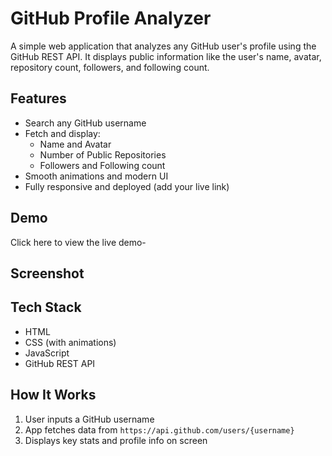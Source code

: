 # GitHub Profile Analyzer

A simple web application that analyzes any GitHub user's profile using the GitHub REST API. It displays public information like the user's name, avatar, repository count, followers, and following count.

## Features

- Search any GitHub username
- Fetch and display:
  - Name and Avatar
  - Number of Public Repositories
  - Followers and Following count
-  Smooth animations and modern UI
-  Fully responsive and deployed (add your live link)

## Demo

Click here to view the live demo-

## Screenshot


## Tech Stack

- HTML
- CSS (with animations)
- JavaScript
- GitHub REST API

## How It Works

1. User inputs a GitHub username
2. App fetches data from `https://api.github.com/users/{username}`
3. Displays key stats and profile info on screen
